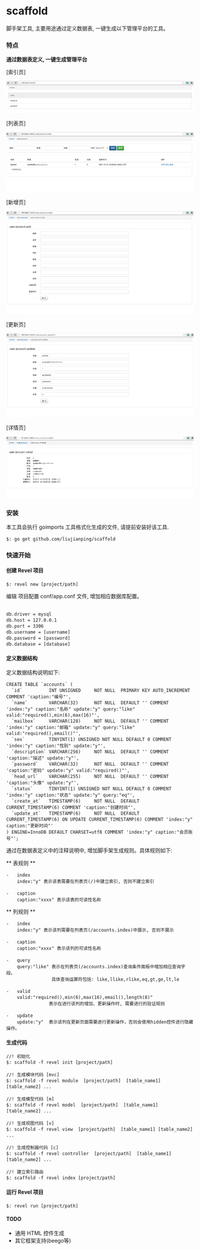 scaffold
===

脚手架工具, 主要用途通过定义数据表, 一键生成以下管理平台的工具。

### 特点

**通过数据表定义, 一键生成管理平台** 

[索引页]

![index](doc/scaffold_index.png)

[列表页]

![list](doc/user_account_index.png)

[新增页]

![add](doc/user_account_add.png)

[更新页]

![update](doc/user_account_update.png)

[详情页]

![detail](doc/user_account_detail.png)

### 安装

本工具会执行 goimports 工具格式化生成的文件, 请提前安装好该工具.

````
$: go get github.com/liujianping/scaffold

````

### 快速开始

#### 创建 Revel 项目

````
$: revel new [project/path]

````
编辑 项目配置 conf/app.conf 文件, 增加相应数据库配置。

````

db.driver = mysql
db.host = 127.0.0.1
db.port = 3306
db.username = [username]
db.password = [password]
db.database = [database]

````

#### 定义数据结构

定义数据结构说明如下:

````
CREATE TABLE `accounts` (
  `id`          INT UNSIGNED     NOT NULL  PRIMARY KEY AUTO_INCREMENT COMMENT 'caption:"编号"',
  `name`        VARCHAR(32)      NOT NULL  DEFAULT '' COMMENT 'index:"y" caption:"名称" update:"y" query:"like" valid:"required(),min(6),max(16)"',
  `mailbox`     VARCHAR(128)     NOT NULL  DEFAULT '' COMMENT 'index:"y" caption:"邮箱" update:"y" query:"like" valid:"required(),email()"',
  `sex`         TINYINT(1) UNSIGNED NOT NULL DEFAULT 0 COMMENT 'index:"y" caption:"性别" update:"y"',
  `description` VARCHAR(256)     NOT NULL  DEFAULT '' COMMENT 'caption:"描述" update:"y"',
  `password`    VARCHAR(32)      NOT NULL  DEFAULT '' COMMENT 'caption:"密码" update:"y" valid:"required()"',
  `head_url`    VARCHAR(255)     NOT NULL  DEFAULT '' COMMENT 'caption:"头像" update:"y"',
  `status`      TINYINT(1) UNSIGNED NOT NULL DEFAULT 0 COMMENT 'index:"y" caption:"状态" update:"y" query:"eq"',
  `create_at`   TIMESTAMP(6)     NOT NULL  DEFAULT CURRENT_TIMESTAMP(6) COMMENT 'caption:"创建时间"',
  `update_at`   TIMESTAMP(6)     NOT NULL  DEFAULT CURRENT_TIMESTAMP(6) ON UPDATE CURRENT_TIMESTAMP(6) COMMENT 'index:"y" caption:"更新时间"'
) ENGINE=InnoDB DEFAULT CHARSET=utf8 COMMENT 'index:"y" caption:"会员账号"';

````

通过在数据表定义中的注释说明中, 增加脚手架生成规则。具体规则如下:

** 表规则 **

````
-   index
    index:"y" 表示该表需要在列表页(/)中建立索引, 否则不建立索引

-   caption
    caption:"xxxx" 表示该表的可读性名称

````
** 列规则 **

````
-   index
    index:"y" 表示该列需要在列表页(/accounts.index)中展示, 否则不展示

-   caption
    caption:"xxxx" 表示该列的可读性名称

-   query
    query:"like" 表示在列表页(/accounts.index)查询条件面板中增加相应查询字段。
                 具体查询运算符包括: like,llike,rlike,eq,gt,ge,lt,le

-   valid
    valid:"required(),min(6),max(16),email(),length(8)"
                表示在进行该列的增加、更新操作时, 需要进行的验证规则

-   update
    update:"y"  表示该列在更新页面需要进行更新操作，否则会使用hidden控件进行隐藏操作。

````

#### 生成代码

````
//! 初始化 
$: scaffold -f revel init [project/path]  

//! 生成模块代码 [mvc]
$: scaffold -f revel module  [project/path]  [table_name1] [table_name2] ...

//! 生成模型代码 [m]
$: scaffold -f revel model  [project/path]  [table_name1] [table_name2] ...

//! 生成视图代码 [v]
$: scaffold -f revel view  [project/path]  [table_name1] [table_name2] ...

//! 生成控制器代码 [c]
$: scaffold -f revel controller  [project/path]  [table_name1] [table_name2] ...

//! 建立索引路由
$: scaffold -f revel index [project/path] 

````

#### 运行 Revel 项目

````
$: revel run [project/path]

````

#### TODO

* 通用 HTML 控件生成
* 其它框架支持(beego等)